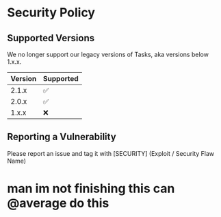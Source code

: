 # Security Policy

## Supported Versions

We no longer support our legacy versions of Tasks, aka versions below 1.x.x. 

| Version | Supported          |
| ------- | ------------------ |
| 2.1.x   | :white_check_mark: |
| 2.0.x   | :white_check_mark: |
| 1.x.x   | :x: |

## Reporting a Vulnerability

Please report an issue and tag it with [SECURITY] (Exploit / Security Flaw Name) 

# man im not finishing this can @average do this
